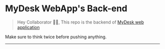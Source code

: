 # MyDesk WebApp's Back-end

> Hey Collaborator 🙋‍♂️, This repo is the backend of [MyDesk web application](#)

Make sure to think twice before pushing anything.

---
